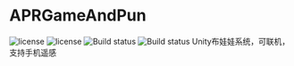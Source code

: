 # APRGameAndPun

![license](http://img.shields.io/badge/license-MIT-blue.svg)
![license](http://img.shields.io/badge/release-v.1.2.1-red.svg)
![Build status](https://travis-ci.org/Tencent/xLua.svg?branch=master)
![Build status](http://106.52.118.65:1000/src/github.png)
Unity布娃娃系统，可联机，支持手机遥感
